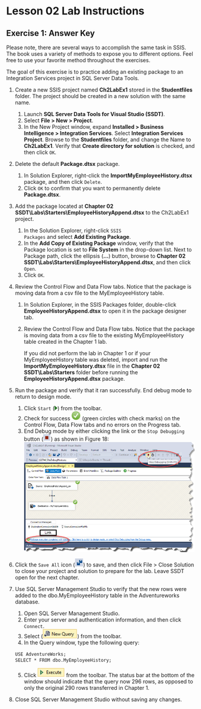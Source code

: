 # Lesson 02 Lab Instructions

## Exercise 1: Answer Key

Please note, there are several ways to accomplish the same task in SSIS. The book uses a variety of methods to
 expose
 you to different options. Feel free to use your favorite method throughout the exercises.

The goal of this exercise is to practice adding an existing package to an Integration Services project in SQL
 Server
 Data Tools.

1. Create a new SSIS project named **Ch2LabEx1** stored in the **Studentfiles** folder. The project should be created in a new solution with the same name.
    1. Launch **SQL Server Data Tools for Visual Studio (SSDT)**.
    2. Select **File > New > Project**.
    3. In the New Project window, expand **Installed > Business Intelligence > Integration
     Services**. Select **Integration Services Project**. Browse to the **Studentfiles** folder, and change the Name to **Ch2LabEx1**. Verify that
     **Create directory for solution** is checked, and then click <code class="nocopy">OK</code>.
2. Delete the default **Package.dtsx** package.
    1. In Solution Explorer, right-click the **ImportMyEmployeeHistory.dtsx** package, and then click <code class="nocopy">Delete</code>.
    2. Click <code class="nocopy">OK</code> to confirm that you want to permanently delete **Package.dtsx**.
3. Add the package located at **Chapter 02
 SSDT\Labs\Starters\EmployeeHistoryAppend.dtsx** to the Ch2LabEx1 project.
    1. In the Solution Explorer, right-click <code class="nocopy">SSIS Packages</code> and select **Add Existing
     Package**.
    2. In the **Add Copy of Existing Package** window, verify that the Package location is set to
     **File
     System** in the drop-down list. Next to Package path, click the ellipsis (**…**) button,
     browse to **Chapter 02 SSDT\Labs\Starters\EmployeeHistoryAppend.dtsx**, and then
     click
     <code class="nocopy">Open</code>.
    3. Click <code class="nocopy">OK</code>.
4. Review the Control Flow and Data Flow tabs. Notice that the package is moving data from a csv file to the
 MyEmployeeHistory table.
    1. In Solution Explorer, in the SSIS Packages folder, double-click **EmployeeHistoryAppend.dtsx** to open it in the package
     designer tab.
    2. Review the Control Flow and Data Flow tabs. Notice that the package is moving data from a csv file to the
     existing MyEmployeeHistory table created in the Chapter 1 lab.

        If you did not perform the lab in Chapter 1 or if your MyEmployeeHistory table was deleted,
        import and run the **ImportMyEmployeeHistory.dtsx** file in the **Chapter 02 SSDT\Labs\Starters**
        folder before running the **EmployeeHistoryAppend.dtsx** package.

5. Run the package and verify that it ran successfully. End debug mode to return to design mode.
    1. Click <code class="nocopy">Start</code> (![toolbar start](Images/ssis-start-icon.png)) from
     the toolbar.
    2. Check for success ![green check mark](Images/ssis-green-checkmark.png) (green
     circles with check marks) on the Control Flow, Data Flow tabs and no errors on the
     Progress tab.
    3. End Debug mode by either clicking the link or the <code class="nocopy">Stop Debugging</code> button (![stop debugging](Images/ssis-stop-debugging-button.png)) as shown in Figure 18:
     ![Figure 18: Link and Stop Debugging Button](Images/ssis-link-and-stop-debugging-button.png "Figure 18: Link and Stop Debugging Button")
6. Click the <code class="nocopy">Save All</code> icon (![save all](Images/ssis-save-all.png)) to
 save, and then click File > Close Solution to close your project and solution to
 prepare for the lab. Leave SSDT open for the next chapter.
7. Use SQL Server Management Studio to verify that the new rows were added to the dbo.MyEmployeeHistory table in
 the
 Adventureworks database.
    1. Open SQL Server Management Studio.
    2. Enter your server and authentication information, and then click <code class="nocopy">Connect</code>.
    3. Select (![new query](Images/ssis-new-query.png)) from the toolbar.
    4. In the Query window, type the following query:
     
    ```
    USE AdventureWorks;
    SELECT * FROM dbo.MyEmployeeHistory;
    ```
    5. Click ![execute](Images/ssis-execute.png) from the toolbar. The status bar at
     the bottom of the window should indicate that the query now 296 rows, as
     opposed to only the original 290 rows transferred in Chapter 1.
8. Close SQL Server Management Studio without saving any changes.